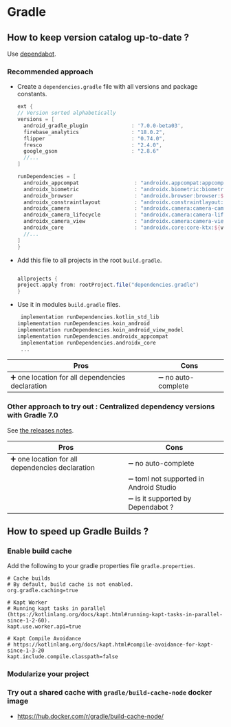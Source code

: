 # Gradle

## How to keep version catalog up-to-date ?

Use [dependabot](https://dependabot.com).

### Recommended approach

- Create a `dependencies.gradle` file with all versions and package constants.

  ```groovy
  ext {
  // Version sorted alphabetically
  versions = [
  	android_gradle_plugin              : '7.0.0-beta03',
  	firebase_analytics                 : "18.0.2",
  	flipper                            : "0.74.0",
  	fresco                             : "2.4.0",
  	google_gson                        : "2.8.6"
  	//...
  ]

  runDependencies = [
  	androidx_appcompat                  : "androidx.appcompat:appcompat:${versions.androidx_appcompat}",
  	androidx_biometric                  : "androidx.biometric:biometric:${versions.androidx_biometric}",
  	androidx_browser                    : "androidx.browser:browser:${versions.androidx_browser}",
  	androidx_constraintlayout           : "androidx.constraintlayout:constraintlayout:${versions.androidx_constraintlayout}",
  	androidx_camera                     : "androidx.camera:camera-camera2:${versions.androidx_camera}",
  	androidx_camera_lifecycle           : "androidx.camera:camera-lifecycle:${versions.androidx_camera}",
  	androidx_camera_view                : "androidx.camera:camera-view:${versions.androidx_camera_view}",
  	androidx_core                       : "androidx.core:core-ktx:${versions.androidx_core}"
  	//...
  ]
  }
  ```

- Add this file to all projects in the root `build.gradle`.

  ```groovy

  allprojects {
  project.apply from: rootProject.file("dependencies.gradle")
  }
  ```

- Use it in modules `build.gradle` files.

  ```groovy
   implementation runDependencies.kotlin_std_lib
  implementation runDependencies.koin_android
  implementation runDependencies.koin_android_view_model
  implementation runDependencies.androidx_appcompat
   implementation runDependencies.androidx_core
   ...
  ```

| Pros                                             | Cons                |
| ------------------------------------------------ | ------------------- |
| ➕ one location for all dependencies declaration | ➖ no auto-complete |

### Other approach to try out : Centralized dependency versions with Gradle 7.0

See [the releases notes](https://docs.gradle.org/7.0/release-notes.html).

| Pros                                             | Cons                                    |
| ------------------------------------------------ | --------------------------------------- |
| ➕ one location for all dependencies declaration | ➖ no auto-complete                     |
|                                                  | ➖ toml not supported in Android Studio |
|                                                  | ➖ is it supported by Dependabot ?      |

## How to speed up Gradle Builds ?

### Enable build cache

Add the following to your gradle properties file `gradle.properties`.

```dotenv
# Cache builds
# By default, build cache is not enabled.
org.gradle.caching=true

# Kapt Worker
# Running kapt tasks in parallel (https://kotlinlang.org/docs/kapt.html#running-kapt-tasks-in-parallel-since-1-2-60).
kapt.use.worker.api=true

# Kapt Compile Avoidance
# https://kotlinlang.org/docs/kapt.html#compile-avoidance-for-kapt-since-1-3-20
kapt.include.compile.classpath=false
```

### Modularize your project

### Try out a shared cache with `gradle/build-cache-node` docker image

- https://hub.docker.com/r/gradle/build-cache-node/
